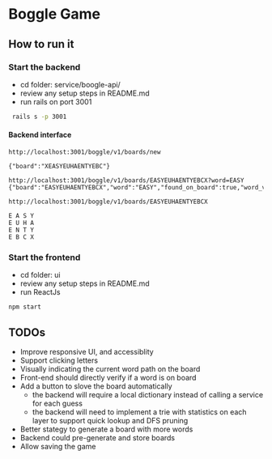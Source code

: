 # Boggle Game

## How to run it

### Start the backend

* cd folder: service/boogle-api/
* review any setup steps in README.md
* run rails on port 3001

```bash
 rails s -p 3001
```

#### Backend interface

```
http://localhost:3001/boggle/v1/boards/new

{"board":"XEASYEUHAENTYEBC"}
```

```
http://localhost:3001/boggle/v1/boards/EASYEUHAENTYEBCX?word=EASY
{"board":"EASYEUHAENTYEBCX","word":"EASY","found_on_board":true,"word_valid":true}
```


```
http://localhost:3001/boggle/v1/boards/EASYEUHAENTYEBCX

E A S Y
E U H A
E N T Y
E B C X
```


### Start the frontend

* cd folder: ui
* review any setup steps in README.md
* run ReactJs

```bash
npm start
```

## TODOs

* Improve responsive UI, and accessiblity
* Support clicking letters
* Visually indicating the current word path on the board
* Front-end should directly verify if a word is on board
* Add a button to slove the board automatically
  * the backend will require a local dictionary instead of calling a service for each guess
  * the backend will need to implement a trie with statistics on each layer to support quick lookup and DFS pruning
* Better stategy to generate a board with more words
* Backend could pre-generate and store boards
* Allow saving the game
  
